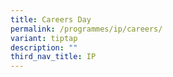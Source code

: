 ```yaml
---
title: Careers Day
permalink: /programmes/ip/careers/
variant: tiptap
description: ""
third_nav_title: IP
---
```

